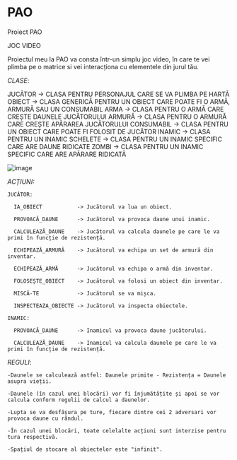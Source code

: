 # PAO
Proiect PAO

JOC VIDEO

Proiectul meu la PAO va consta într-un simplu joc video, în care te vei plimba pe o matrice si vei interacționa cu elementele din jurul tău.

*CLASE*:

JUCĂTOR     -> CLASA PENTRU PERSONAJUL CARE SE VA PLIMBA PE HARTĂ
OBIECT      -> CLASA GENERICĂ PENTRU UN OBIECT CARE POATE FI O ARMĂ, ARMURĂ SAU UN CONSUMABIL
ARMA        -> CLASA PENTRU O ARMĂ CARE CREȘTE DAUNELE JUCĂTORULUI
ARMURĂ      -> CLASA PENTRU O ARMURĂ CARE CREȘTE APĂRAREA JUCĂTORULUI
CONSUMABIL  -> CLASA PENTRU UN OBIECT CARE POATE FI FOLOSIT DE JUCĂTOR
INAMIC      -> CLASA PENTRU UN INAMIC
SCHELETE    -> CLASA PENTRU UN INAMIC SPECIFIC CARE ARE DAUNE RIDICATE
ZOMBI       -> CLASA PENTRU UN INAMIC SPECIFIC CARE ARE APĂRARE RIDICATĂ


![image](https://user-images.githubusercontent.com/93475691/230998427-b1f4a9c4-2d78-437d-ba64-8d6495fe362f.png)


*ACȚIUNI:*

    JUCĂTOR:

      IA_OBIECT           -> Jucătorul va lua un obiect.

      PROVOACĂ_DAUNE      -> Jucătorul va provoca daune unui inamic.

      CALCULEAZĂ_DAUNE    -> Jucătorul va calcula daunele pe care le va primi în funcție de rezistență.

      ECHIPEAZĂ_ARMURĂ    -> Jucătorul va echipa un set de armură din inventar.

      ECHIPEAZĂ_ARMĂ      -> Jucătorul va echipa o armă din inventar.

      FOLOSEȘTE_OBIECT    -> Jucătorul va folosi un obiect din inventar.

      MISCĂ-TE            -> Jucătorul se va mișca.

      INSPECTEAZA_OBIECTE -> Jucătorul va inspecta obiectele.

    INAMIC:

      PROVOACĂ_DAUNE      -> Inamicul va provoca daune jucătorului.

      CALCULEAZĂ_DAUNE    -> Inamicul va calcula daunele pe care le va primi în funcție de rezistență.


*REGULI*:

    -Daunele se calculează astfel: Daunele primite - Rezistența = Daunele asupra vieții.

    -Daunele (în cazul unei blocări) vor fi înjumătățite și apoi se vor calcula conform regulii de calcul a daunelor.

    -Lupta se va desfășura pe ture, fiecare dintre cei 2 adversari vor provoca daune cu rândul.

    -În cazul unei blocări, toate celelalte acțiuni sunt interzise pentru tura respectivă.

    -Spațiul de stocare al obiectelor este "infinit".

